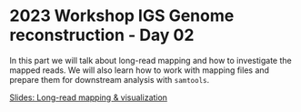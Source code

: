 # 2023 Workshop IGS Genome reconstruction - Day 02

In this part we will talk about long-read mapping and how to investigate the mapped reads. We will also learn how to work with mapping files and prepare them for downstream analysis with `samtools`.

[Slides: Long-read mapping & visualization](https://docs.google.com/presentation/d/1vxT_BCSwxJsBn4mEcwy5OUBqm-TjDQYSm-NvNM0lrCs/edit?usp=sharing)